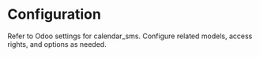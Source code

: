 # Configuration

Refer to Odoo settings for calendar_sms. Configure related models, access rights, and options as needed.
